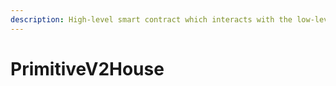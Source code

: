 ```yaml
---
description: High-level smart contract which interacts with the low-level Engine
---
```


# PrimitiveV2House


